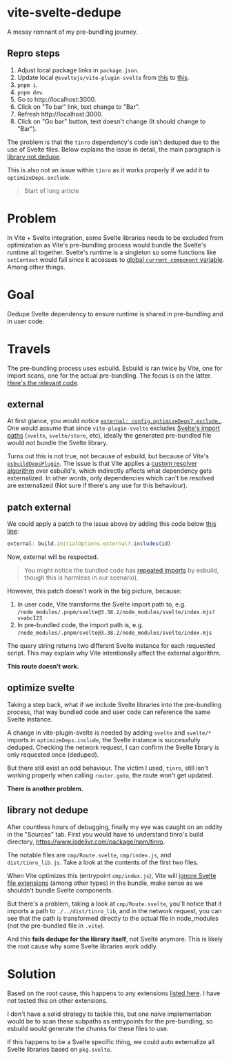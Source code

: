 # vite-svelte-dedupe

A messy remnant of my pre-bundling journey.

## Repro steps

1. Adjust local package links in `package.json`.
2. Update local `@sveltejs/vite-plugin-svelte` from [this](https://github.com/sveltejs/vite-plugin-svelte/blob/09b63d32e8816acc554a66d4d01062be197dfbb7/packages/vite-plugin-svelte/src/index.ts#L61) to [this](https://github.com/bluwy/vite-plugin-svelte/blob/563cad0ddc534357be2c2053ff2c5e8ae28d1268/packages/vite-plugin-svelte/src/index.ts#L61-L62).
3. `pnpm i`.
4. `pnpm dev`.
5. Go to http://localhost:3000.
6. Click on "To bar" link, text change to "Bar".
7. Refresh http://localhost:3000.
8. Click on "Go bar" button, text doesn't change (It should change to "Bar").

The problem is that the `tinro` dependency's code isn't deduped due to the use of Svelte files. Below explains the issue in detail, the main paragraph is [library not dedupe](#library-not-dedupe).

This is also not an issue within `tinro` as it works properly if we add it to `optimizeDeps.exclude`.

> Start of long article

# Problem

In Vite + Svelte integration, some Svelte libraries needs to be excluded from optimization as Vite's pre-bundling process would bundle the Svelte's runtime all together. Svelte's runtime is a singleton so some functions like `setContext` would fail since it accesses to [global `current_component` variable](https://github.com/sveltejs/svelte/blob/c5f588ee50a50a77bb22ba006ee04f66795de74f/src/runtime/internal/lifecycle.ts#L3). Among other things.

# Goal

Dedupe Svelte dependency to ensure runtime is shared in pre-bundling and in user code.

# Travels

The pre-bundling process uses esbuild. Esbuild is ran twice by Vite, one for import scans, one for the actual pre-bundling. The focus is on the latter. [Here's the relevant code](https://github.com/vitejs/vite/blob/9abdb8137ef54dd095e7bc47ae6a1ccf490fd196/packages/vite/src/node/optimizer/index.ts#L262).

## external

At first glance, you would notice [`external: config.optimizeDeps?.exclude,`](https://github.com/vitejs/vite/blob/9abdb8137ef54dd095e7bc47ae6a1ccf490fd196/packages/vite/src/node/optimizer/index.ts#L266). One would assume that since `vite-plugin-svelte` excludes [Svelte's import paths](https://github.com/sveltejs/vite-plugin-svelte/blob/09b63d32e8816acc554a66d4d01062be197dfbb7/packages/vite-plugin-svelte/src/index.ts#L61) (`svelte`, `svelte/store`, etc), ideally the generated pre-bundled file would not bundle the Svelte library.

Turns out this is not true, not because of esbuild, but because of Vite's [`esbuildDepsPlugin`](https://github.com/vitejs/vite/blob/9abdb8137ef54dd095e7bc47ae6a1ccf490fd196/packages/vite/src/node/optimizer/esbuildDepPlugin.ts). The issue is that Vite applies a [custom resolver algorithm](https://github.com/vitejs/vite/blob/9abdb8137ef54dd095e7bc47ae6a1ccf490fd196/packages/vite/src/node/optimizer/esbuildDepPlugin.ts#L103-L138) over esbuild's, which indirectly affects what dependency gets externalized. In other words, only dependencies which can't be resolved are externalized (Not sure if there's any use for this behaviour).

## patch external

We could apply a patch to the issue above by adding this code below [this line](https://github.com/vitejs/vite/blob/9abdb8137ef54dd095e7bc47ae6a1ccf490fd196/packages/vite/src/node/optimizer/esbuildDepPlugin.ts#L134):

```js
external: build.initialOptions.external?.includes(id)
```

Now, external will be respected.

> You might notice the bundled code has [repeated imports](https://github.com/evanw/esbuild/issues/475) by esbuild, though this is harmless in our scenario).

However, this patch doesn't work in the big picture, because:

1. In user code, Vite transforms the Svelte import path to, e.g. `/node_modules/.pnpm/svelte@3.38.2/node_modules/svelte/index.mjs?v=abc123`
2. In pre-bundled code, the import path is, e.g. `/node_modules/.pnpm/svelte@3.38.2/node_modules/svelte/index.mjs`

The query string returns two different Svelte instance for each requested script. This may explain why Vite intentionally affect the external algorithm.

**This route doesn't work.**

## optimize svelte

Taking a step back, what if we include Svelte libraries into the pre-bundling process, that way bundled code and user code can reference the same Svelte instance.

A change in vite-plugin-svelte is needed by adding `svelte` and `svelte/*` imports in `optimizeDeps.include`, the Svelte instance is successfully deduped. Checking the network request, I can confirm the Svelte library is only requested once (deduped).

But there still exist an odd behaviour. The victim I used, `tinro`, still isn't working properly when calling `router.goto`, the route won't get updated.

**There is another problem.**

## library not dedupe

After countless hours of debugging, finally my eye was caught on an oddity in the "Sources" tab. First you would have to understand tinro's build directory, https://www.jsdelivr.com/package/npm/tinro.

The notable files are `cmp/Route.svelte`, `cmp/index.js`, and `dist/tinro_lib.js`. Take a look at the contents of the first two files.

When Vite optimizes this (entrypoint `cmp/index.js`), Vite will [ignore Svelte file extensions](https://github.com/vitejs/vite/blob/9aa255a0abcb9f5b23c34607b2188f796f4b6c94/packages/vite/src/node/optimizer/esbuildDepPlugin.ts#L71-L85) (among other types) in the bundle, make sense as we shouldn't bundle Svelte components.

But there's a problem, taking a look at `cmp/Route.svelte`, you'll notice that it imports a path to `./../dist/tinro_lib`, and in the network request, you can see that the path is transformed directly to the actual file in node_modules (not the pre-bundled file in `.vite`).

And this **fails dedupe for the library itself**, not Svelte anymore. This is likely the root cause why some Svelte libraries work oddly.

# Solution

Based on the root cause, this happens to any extensions [listed here](https://github.com/vitejs/vite/blob/9aa255a0abcb9f5b23c34607b2188f796f4b6c94/packages/vite/src/node/optimizer/esbuildDepPlugin.ts#L15-L32). I have not tested this on other extensions.

I don't have a solid strategy to tackle this, but one naive implementation would be to scan these subpaths as entrypoints for the pre-bundling, so esbuild would generate the chunks for these files to use.

If this happens to be a Svelte specific thing, we could auto externalize all Svelte libraries based on `pkg.svelte`.
